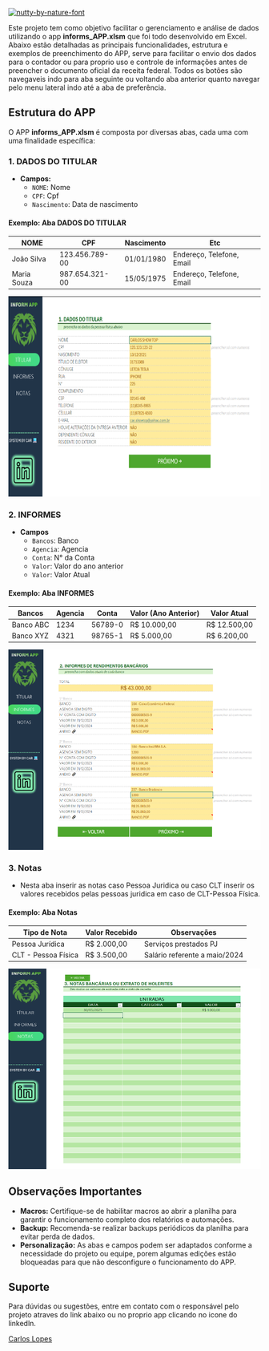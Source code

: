 <a href="https://fontmeme.com/nutty-by-nature-font/"><img src="https://fontmeme.com/permalink/250602/07e9009b831a57c60d0f0d112017f499.png" alt="nutty-by-nature-font" border="0"></a>

Este projeto tem como objetivo facilitar o gerenciamento e análise de dados utilizando o app **informs_APP.xlsm** que foi todo desenvolvido em Excel. Abaixo estão detalhadas as principais funcionalidades, estrutura e exemplos de preenchimento do APP, serve para facilitar o envio dos dados para o contador ou para proprio uso e controle de informações antes de preencher o documento oficial da receita federal. Todos os botões são navegaveis indo para aba seguinte ou voltando aba anterior quanto navegar pelo menu lateral indo até a aba de preferência. 

## Estrutura do APP

O APP **informs_APP.xlsm** é composta por diversas abas, cada uma com uma finalidade específica:

### 1. **DADOS DO TITULAR**
- **Campos:**  
    - `NOME`: Nome  
    - `CPF`: Cpf  
    - `Nascimento`: Data de nascimento  

#### Exemplo: Aba **DADOS DO TITULAR**

| NOME         | CPF         | Nascimento  | Etc                        |
|--------------|-------------|-------------|----------------------------|
| João Silva   | 123.456.789-00 | 01/01/1980  | Endereço, Telefone, Email  |
| Maria Souza  | 987.654.321-00 | 15/05/1975  | Endereço, Telefone, Email  |    

<img src="./images/dados_pessoais.png" alt="Girl in a jacket" width="550" height="400">  

### 2. **INFORMES**
- **Campos**  
    - `Bancos`: Banco  
    - `Agencia`: Agencia  
    - `Conta`: N° da Conta 
    - `Valor`: Valor do ano anterior  
    - `Valor`: Valor Atual 

#### Exemplo: Aba **INFORMES**

| Bancos      | Agencia | Conta      | Valor (Ano Anterior) | Valor Atual |
|-------------|---------|------------|----------------------|-------------|
| Banco ABC   | 1234    | 56789-0    | R$ 10.000,00         | R$ 12.500,00|
| Banco XYZ   | 4321    | 98765-1    | R$ 5.000,00          | R$ 6.200,00 |    

<img src="./images/dados_bancarios.png" alt="Girl in a jacket" width="550" height="400">      

### 3. **Notas**
- Nesta aba inserir as notas caso Pessoa Juridica ou caso CLT inserir os valores recebidos pelas pessoas juridica em caso de CLT-Pessoa Física.

#### Exemplo: Aba **Notas**

| Tipo de Nota      | Valor Recebido | Observações                        |
|-------------------|----------------|------------------------------------|
| Pessoa Jurídica   | R$ 2.000,00    | Serviços prestados PJ              |
| CLT - Pessoa Física | R$ 3.500,00  | Salário referente a maio/2024      |


<img src="./images/extrato.png" alt="Girl in a jacket" width="550" height="400">  



## Observações Importantes

- **Macros:** Certifique-se de habilitar macros ao abrir a planilha para garantir o funcionamento completo dos relatórios e automações.
- **Backup:** Recomenda-se realizar backups periódicos da planilha para evitar perda de dados.
- **Personalização:** As abas e campos podem ser adaptados conforme a necessidade do projeto ou equipe, porem algumas edições estão bloqueadas para que não desconfigure o funcionamento do APP.

## Suporte

Para dúvidas ou sugestões, entre em contato com o responsável pelo projeto atraves do link abaixo ou no proprio app clicando no icone do linkedln.

[Carlos Lopes](https://www.linkedin.com/in/clmoura/)

